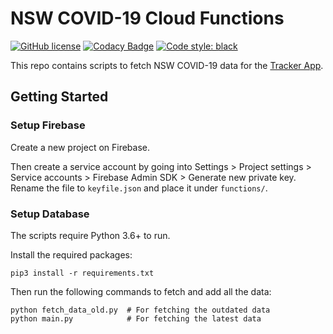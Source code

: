 # NSW COVID-19 Cloud Functions

[![GitHub license](https://img.shields.io/github/license/nsw-covid19-tracker/functions)](https://github.com/nsw-covid19-tracker/functions/blob/main/LICENSE)
[![Codacy Badge](https://app.codacy.com/project/badge/Grade/4e901f973d7c4653be00bd1da452a879)](https://www.codacy.com/gh/nsw-covid19-tracker/functions/dashboard?utm_source=github.com&amp;utm_medium=referral&amp;utm_content=nsw-covid19-tracker/functions&amp;utm_campaign=Badge_Grade)
[![Code style: black](https://img.shields.io/badge/code%20style-black-000000.svg)](https://github.com/psf/black)

This repo contains scripts to fetch NSW COVID-19 data for the [Tracker App](https://www.nswcoviddata.com.au/).

## Getting Started

### Setup Firebase

Create a new project on Firebase.

Then create a service account by going into Settings > Project settings > Service accounts > Firebase Admin SDK > Generate new private key. Rename the file to `keyfile.json` and place it under `functions/`.

### Setup Database

The scripts require Python 3.6+ to run. 

Install the required packages:

    pip3 install -r requirements.txt

Then run the following commands to fetch and add all the data:

    python fetch_data_old.py  # For fetching the outdated data
    python main.py            # For fetching the latest data
